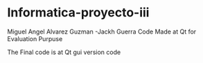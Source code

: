 # Informatica-proyecto-iii
Miguel Angel Alvarez Guzman -Jackh Guerra
Code Made at Qt for Evaluation Purpuse

The Final code is at Qt gui version code
